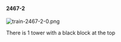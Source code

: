 #### 2467-2
![train-2467-2-0.png](https://github.com/lil-lab/nlvr/raw/master/nlvr/train/images/26/train-2467-2-0.png "train-2467-2-0.png")

There is 1 tower with a black block at the top
